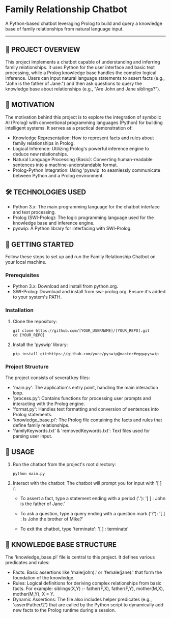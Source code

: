 Family Relationship Chatbot
===========================
A Python-based chatbot leveraging Prolog to build and query a knowledge base of family relationships from natural language input.

--------------------------------------------------------------------------------

🌟 PROJECT OVERVIEW
------------------

This project implements a chatbot capable of understanding and inferring family relationships. It uses Python for the user interface and basic text processing, while a Prolog knowledge base handles the complex logical inference. Users can input natural language statements to assert facts (e.g., "John is the father of Jane.") and then ask questions to query the knowledge base about relationships (e.g., "Are John and Jane siblings?").


🎯 MOTIVATION
------------

The motivation behind this project is to explore the integration of symbolic AI (Prolog) with conventional programming languages (Python) for building intelligent systems. It serves as a practical demonstration of:

  * Knowledge Representation: How to represent facts and rules about family relationships in Prolog.
  * Logical Inference: Utilizing Prolog's powerful inference engine to deduce new relationships.
  * Natural Language Processing (Basic): Converting human-readable sentences into a machine-understandable format.
  * Prolog-Python Integration: Using 'pyswip' to seamlessly communicate between Python and a Prolog environment.


🛠️ TECHNOLOGIES USED
-------------------

  * Python 3.x: The main programming language for the chatbot interface and text processing.
  * Prolog (SWI-Prolog): The logic programming language used for the knowledge base and inference engine.
  * pyswip: A Python library for interfacing with SWI-Prolog.


🚀 GETTING STARTED
-----------------

Follow these steps to set up and run the Family Relationship Chatbot on your local machine.

### Prerequisites

  * Python 3.x: Download and install from python.org.
  * SWI-Prolog: Download and install from swi-prolog.org. Ensure it's added to your system's PATH.

### Installation

1.  Clone the repository:

        git clone https://github.com/[YOUR_USERNAME]/[YOUR_REPO].git
        cd [YOUR_REPO]

2.  Install the 'pyswip' library:

        pip install git+https://github.com/yuce/pyswip@master#egg=pyswip

### Project Structure

The project consists of several key files:

  * 'main.py': The application's entry point, handling the main interaction loop.
  * 'process.py': Contains functions for processing user prompts and interacting with the Prolog engine.
  * 'format.py': Handles text formatting and conversion of sentences into Prolog statements.
  * 'knowledge_base.pl': The Prolog file containing the facts and rules that define family relationships.
  * 'familyKeywords.txt' & 'removedKeywords.txt': Text files used for parsing user input.


💬 USAGE
-------

1.  Run the chatbot from the project's root directory:

        python main.py

2.  Interact with the chatbot:
    The chatbot will prompt you for input with '[ ] :'.

    *   To assert a fact, type a statement ending with a period ('.'):
        '[ ] : John is the father of Jane.'

    *   To ask a question, type a query ending with a question mark ('?'):
        '[ ] : Is John the brother of Mike?'

    *   To exit the chatbot, type 'terminate':
        '[ ] : terminate'


🧠 KNOWLEDGE BASE STRUCTURE
--------------------------

The 'knowledge_base.pl' file is central to this project. It defines various predicates and rules:

  * Facts: Basic assertions like 'male(john).' or 'female(jane).' that form the foundation of the knowledge.
  * Rules: Logical definitions for deriving complex relationships from basic facts. For example:
        siblings(X,Y) :- father(F,X), father(F,Y), mother(M,X), mother(M,Y), X \= Y.
  * Dynamic Assertions: The file also includes helper predicates (e.g., 'assertFather/2') that are called by the Python script to dynamically add new facts to the Prolog runtime during a session.
